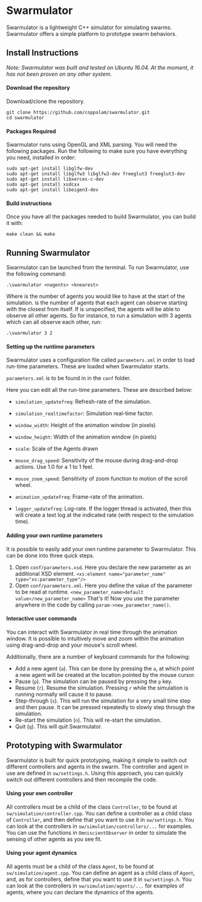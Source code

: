 # Swarmulator
Swarmulator is a lightweight C++ simulator for simulating swarms.
Swarmulator offers a simple platform to prototype swarm behaviors.


## Install Instructions
_Note: Swarmulator was built and tested on Ubuntu 16.04. At the moment, it has not been proven on any other system._

#### Download the repository
Download/clone the repository.
    
    git clone https://github.com/coppolam/swarmulator.git
    cd swarmulator
    
#### Packages Required
Swarmulator runs using OpenGL and XML parsing.
You will need the following packages. Run the following to make sure you have everything you need, installed in order:

    sudo apt-get install libglfw-dev
    sudo apt-get install libglfw3 libglfw3-dev freeglut3 freeglut3-dev
    sudo apt-get install libxerces-c-dev
    sudo apt-get install xsdcxx
    sudo apt-get install libeigen3-dev

#### Build instructions
Once you have all the packages needed to build Swarmulator, you can build it with:

	make clean && make

## Running Swarmulator
Swarmulator can be launched from the terminal. To run Swarmulator, use the following command: 

    .\swarmulator <nagents> <knearest>

Where <nagents> is the number of agents you would like to have at the start of the simulation.  <knearest> is the number of agents that each agent can observe starting with the closest from itself. If <knearest> is unspecified, the agents will be able to observe all other agents. So for instance, to run a simulation with 3 agents which can all observe each other, run:

    .\swarmulator 3 2
    
#### Setting up the runtime parameters
Swarmulator uses a configuration file called `parameters.xml` in order to load run-time parameters. These are loaded when Swarmulator starts.

`parameters.xml` is to be found in in the `conf` folder.

Here you can edit all the run-time parameters. These are described below:

* `simulation_updatefreq`: Refresh-rate of the simulation.
* `simulation_realtimefactor`: Simulation real-time factor.

* `window_width`: Height of the animation window (in pixels)
* `window_height`: Width of the animation window (in pixels)
* `scale`: Scale of the Agents drawn
* `mouse_drag_speed`: Sensitivity of the mouse during drag-and-drop actions. Use 1.0 for a 1 to 1 feel.
* `mouse_zoom_speed`: Sensitivity of zoom function to motion of the scroll wheel.
* `animation_updatefreq`: Frame-rate of the animation.

* `logger_updatefreq`: Log-rate. If the logger thread is activated, then this will create a text log at the indicated rate (with respect to the simulation time).
 
#### Adding your own runtime parameters
It is possible to easily add your own runtime parameter to Swarmulator.
This can be done into three quick steps.
1. Open `conf/parameters.xsd`. Here you declare the new parameter as an additional XSD element.
        ```<xs:element name="parameter_name" type="xs:parameter_type"/>```
2. Open `conf/parameters.xml`. Here you define the value of the parameter to be read at runtime.
       ```<new_parameter_name>default value</new_parameter_name>```
That's it! Now you use the parameter anywhere in the code by calling `param->new_parameter_name()`.

#### Interactive user commands
You can interact with Swarmulator in real time through the animation window. It is possible to intuitively move and zoom within the animation using drag-and-drop and your mouse's scroll wheel. 

Additionally, there are a number of keyboard commands for the following:
* Add a new agent (`a`). This can be done by pressing the `a`, at which point a new agent will be created at the location pointed by the mouse cursor.
* Pause (`p`). The simulation can be paused by pressing the `p` key.
* Resume (`r`). Resume the simulation. Pressing `r` while the simulation is running normally will cause it to pause.
* Step-through (`s`). This will run the simulation for a very small time step and then pause. It can be pressed repeatedly to slowly step through the simulation.
* Re-start the simulation (`n`). This will re-start the simulation.
* Quit (`q`). This will quit Swarmulator.

## Prototyping with Swarmulator
Swarmulator is built for quick prototyping, making it simple to switch out different controllers and agents in the swarm.
The controller and agent in use are defined in `sw/settings.h`.
Using this approach, you can quickly switch out different controllers and then recompile the code.

#### Using your own controller
All controllers must be a child of the class `Controller`, to be found at `sw/simulation/controller.cpp`. 
You can define a controller as a child class of `Controller`, and then define that you want to use it in `sw/settings.h`.
You can look at the controllers in `sw/simulation/controllers/...` for examples.
You can use the functions in `OmniscientObserver` in order to simulate the sensing of other agents as you see fit.

#### Using your agent dynamics
All agents must be a child of the class `Agent`, to be found at `sw/simulation/agent.cpp`. 
You can define an agent as a child class of `Agent`, and, as for controllers, define that you want to use it in `sw/settings.h`.
You can look at the controllers in `sw/simulation/agents/...` for examples of agents, where you can declare the dynamics of the agents.
